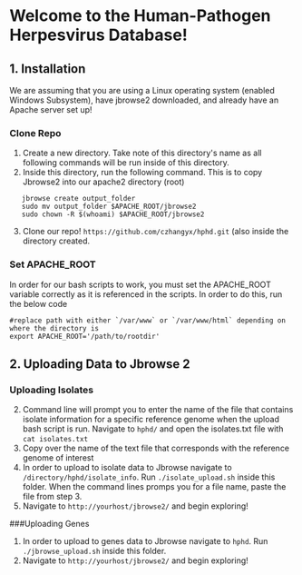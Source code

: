 # Welcome to the Human-Pathogen Herpesvirus Database!

## 1. Installation
We are assuming that you are using a Linux operating system (enabled Windows Subsystem), have jbrowse2 downloaded, and already have an Apache server set up!

### Clone Repo

  1. Create a new directory. Take note of this directory's name as all following commands will be run inside of this directory.
  2. Inside this directory, run the following command. This is to copy Jbrowse2 into our apache2 directory (root)

  ```
     jbrowse create output_folder
     sudo mv output_folder $APACHE_ROOT/jbrowse2
     sudo chown -R $(whoami) $APACHE_ROOT/jbrowse2
  ```

  3. Clone our repo! `https://github.com/czhangyx/hphd.git` (also inside the directory created.



### Set APACHE_ROOT
In order for our bash scripts to work, you must set the APACHE_ROOT variable correctly as it is referenced in the scripts. In order to do this, run the below code

```
#replace path with either `/var/www` or `/var/www/html` depending on where the directory is
export APACHE_ROOT='/path/to/rootdir'
```

## 2. Uploading Data to Jbrowse 2

### Uploading Isolates

2. Command line will prompt you to enter the name of the file that contains isolate information for a specific reference genome when the upload bash script is run. Navigate to `hphd/` and open the isolates.txt file with  `cat isolates.txt`
3. Copy over the name of the text file that corresponds with the reference genome of interest
4. In order to upload to isolate data to Jbrowse navigate to  `/directory/hphd/isolate_info`. Run `./isolate_upload.sh` inside this folder. When the command lines promps you for a file name, paste the file from step 3.
5. Navigate to  `http://yourhost/jbrowse2/` and begin exploring!


###Uploading Genes

1. In order to upload to genes data to Jbrowse navigate to  `hphd`. Run `./jbrowse_upload.sh` inside this folder.
2. Navigate to  `http://yourhost/jbrowse2/` and begin exploring!





